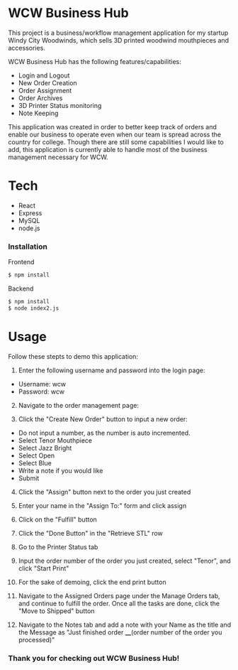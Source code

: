 # WCW Business Hub

This project is a business/workflow management application for my startup Windy City Woodwinds, which sells 3D printed woodwind mouthpieces and accessories.

WCW Business Hub has the following features/capabilities:

- Login and Logout
- New Order Creation
- Order Assignment
- Order Archives
- 3D Printer Status monitoring
- Note Keeping

This application was created in order to better keep track of orders and enable our business to operate even when our team is spread across the country for college. Though there are still some capabilities I would like to add, this application is currently able to handle most of the business management necessary for WCW.

# Tech

- React
- Express
- MySQL
- node.js

### Installation

Frontend

```sh
$ npm install
```

Backend

```sh
$ npm install
$ node index2.js
```

# Usage

Follow these stepts to demo this application:

1. Enter the following username and password into the login page:

- Username: wcw
- Password: wcw

2. Navigate to the order management page:

3. Click the "Create New Order" button to input a new order:

- Do not input a number, as the number is auto incremented.
- Select Tenor Mouthpiece
- Select Jazz Bright
- Select Open
- Select Blue
- Write a note if you would like
- Submit

4. Click the "Assign" button next to the order you just created

5. Enter your name in the "Assign To:" form and click assign

6. Click on the "Fulfill" button

7. Click the "Done Button" in the "Retrieve STL" row

8. Go to the Printer Status tab

9. Input the order number of the order you just created, select "Tenor", and click "Start Print"

10. For the sake of demoing, click the end print button

11. Navigate to the Assigned Orders page under the Manage Orders tab, and continue to fulfill the order. Once all the tasks are done, click the "Move to Shipped" button

12. Navigate to the Notes tab and add a note with your Name as the title and the Message as "Just finished order **\_\_**(order number of the order you processed)"

### Thank you for checking out WCW Business Hub!
